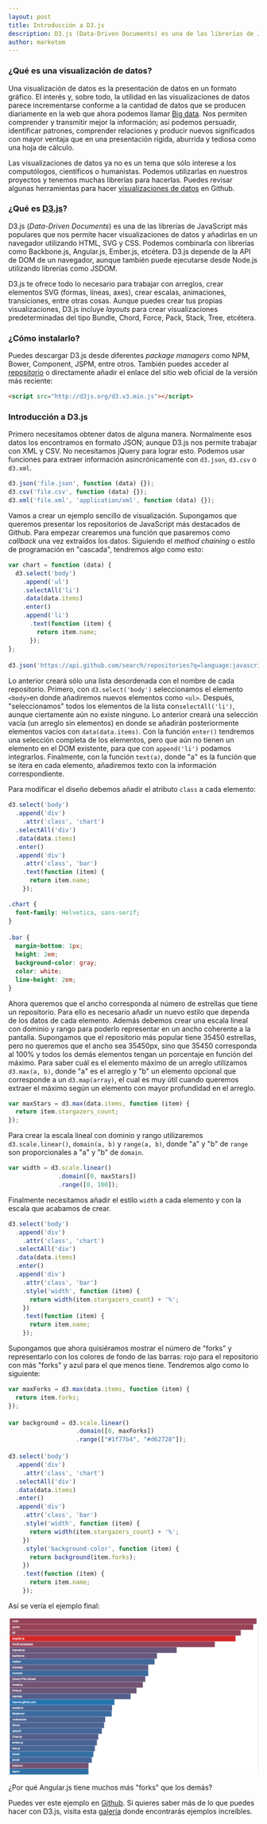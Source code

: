 ```yaml
---
layout: post
title: Introducción a D3.js
description: D3.js (Data-Driven Documents) es una de las librerías de JavaScript más populares que nos permite hacer visualizaciones de datos y añadirlas en un navegador utilizando HTML, SVG y CSS.
author: markotom
---
```

### ¿Qué es una visualización de datos?

Una visualización de datos es la presentación de datos en un formato gráfico. El interés y, sobre todo, la utilidad  en las visualizaciones de datos parece incrementarse conforme a la cantidad de datos que se producen diariamente en la web que ahora podemos llamar [Big data](http://es.wikipedia.org/wiki/Big_data). Nos permiten comprender y transmitir mejor la información; así podemos persuadir, identificar patrones, comprender relaciones y producir nuevos significados con mayor ventaja que en una presentación rígida, aburrida y tediosa como una hoja de cálculo.

Las visualizaciones de datos ya no es un tema que sólo interese a los computólogos, científicos o humanistas. Podemos utilizarlas en nuestros proyectos y tenemos muchas librerías para hacerlas. Puedes revisar algunas herramientas para hacer [visualizaciones de datos](https://github.com/showcases/data-visualization) en Github.

### ¿Qué es [D3.js](http://d3js.org)?

D3.js (*Data-Driven Documents*) es una de las librerías de JavaScript más populares que nos permite hacer visualizaciones de datos y añadirlas en un navegador utilizando HTML, SVG y CSS. Podemos combinarla con librerías como Backbone.js, Angular.js, Ember.js, etcétera. D3.js depende de la API de DOM de un navegador, aunque también puede ejecutarse desde Node.js utilizando librerías como JSDOM.

D3.js te ofrece todo lo necesario para trabajar con arreglos, crear elementos SVG (formas, líneas, axes), crear escalas, animaciones, transiciones, entre otras cosas. Aunque puedes crear tus propias visualizaciones, D3.js incluye *layouts* para crear visualizaciones predeterminadas del tipo Bundle, Chord, Force, Pack, Stack, Tree, etcétera.

### ¿Cómo instalarlo?

Puedes descargar D3.js desde diferentes *package managers* como NPM, Bower, Component, JSPM, entre otros. También puedes acceder al [repositorio](https://github.com/mbostock/d3/releases) o directamente añadir el enlace del sitio web oficial de la versión más reciente:

```html
<script src="http://d3js.org/d3.v3.min.js"></script>
```

### Introducción a D3.js

Primero necesitamos obtener datos de alguna manera. Normalmente esos datos los encontramos en formato JSON; aunque D3.js nos permite trabajar con XML y CSV. No necesitamos jQuery para lograr esto. Podemos usar funciones para extraer información asincrónicamente con `d3.json`, `d3.csv` o `d3.xml`.

```js
d3.json('file.json', function (data) {});
d3.csv('file.csv', function (data) {});
d3.xml('file.xml', 'application/xml', function (data) {});
```

Vamos a crear un ejemplo sencillo de visualización. Supongamos que queremos presentar los repositorios de JavaScript más destacados de Github. Para empezar crearemos una función que pasaremos como *callback* una vez extraídos los datos. Siguiendo el *method chaining* o estilo de programación en "cascada", tendremos algo como esto:

```js
var chart = function (data) {
  d3.select('body')
    .append('ul')
    .selectAll('li')
    .data(data.items)
    .enter()
    .append('li')
      .text(function (item) {
        return item.name;
      });
};

d3.json('https://api.github.com/search/repositories?q=language:javascript&sort=stars&per_page=100', chart);
```

Lo anterior creará sólo una lista desordenada con el nombre de cada repositorio. Primero, con `d3.select('body')` seleccionamos el elemento `<body>`en donde añadiremos nuevos elementos como `<ul>`. Después, "seleccionamos" todos los elementos de la lista con`selectAll('li')`, aunque ciertamente aún no existe ninguno. Lo anterior creará una selección vacía (un arreglo sin elementos) en donde se añadirán posteriormente elementos vacíos con `data(data.items)`. Con la función `enter()` tendremos una selección completa de los elementos, pero que aún no tienen un elemento en el DOM existente, para que con `append('li')` podamos integrarlos. Finalmente, con la función `text(a)`, donde "a" es la función que se itera en cada elemento, añadiremos texto con la información correspondiente.

Para modificar el diseño debemos añadir el atributo `class` a cada elemento:

```js
d3.select('body')
  .append('div')
    .attr('class', 'chart')
  .selectAll('div')
  .data(data.items)
  .enter()
  .append('div')
    .attr('class', 'bar')
    .text(function (item) {
      return item.name;
    });
```

```css
.chart {
  font-family: Helvetica, sans-serif;
}

.bar {
  margin-bottom: 1px;
  height: 2em;
  background-color: gray;
  color: white;
  line-height: 2em;
}
```

Ahora queremos que el ancho corresponda al número de estrellas que tiene un repositorio. Para ello es necesario añadir un nuevo estilo que dependa de los datos de cada elemento. Además debemos crear una escala lineal con dominio y rango para poderlo representar en un ancho coherente a la pantalla. Supongamos que el repositorio más popular tiene 35450 estrellas, pero no queremos que el ancho sea 35450px, sino que 35450 corresponda al 100% y todos los demás elementos tengan un porcentaje en función del máximo. Para saber cuál es el elemento máximo de un arreglo utilizamos `d3.max(a, b)`, donde "a" es el arreglo y "b" un elemento opcional que corresponde a un `d3.map(array)`, el cual es muy útil cuando queremos extraer el máximo según un elemento con mayor profundidad en el arreglo.

```js
var maxStars = d3.max(data.items, function (item) {
  return item.stargazers_count;
});
```

Para crear la escala lineal con dominio y rango utilizaremos `d3.scale.linear()`, `domain(a, b)` y `range(a, b)`, donde "a" y "b" de `range` son proporcionales a "a" y "b" de `domain`.

```js
var width = d3.scale.linear()
              .domain([0, maxStars])
              .range([0, 100]);
```

Finalmente necesitamos añadir el estilo `width` a cada elemento y con la escala que acabamos de crear.

```js
d3.select('body')
  .append('div')
    .attr('class', 'chart')
  .selectAll('div')
  .data(data.items)
  .enter()
  .append('div')
    .attr('class', 'bar')
    .style('width', function (item) {
      return width(item.stargazers_count) + '%';
    })
    .text(function (item) {
      return item.name;
    });
```

Supongamos que ahora quisiéramos mostrar el número de "forks" y representarlo con los colores de fondo de las barras: rojo para el repositorio con más "forks" y azul para el que menos tiene. Tendremos algo como lo siguiente:

```js
var maxForks = d3.max(data.items, function (item) {
  return item.forks;
});

var background = d3.scale.linear()
                   .domain([0, maxForks])
                   .range(["#1f77b4", "#d62728"]);

d3.select('body')
  .append('div')
    .attr('class', 'chart')
  .selectAll('div')
  .data(data.items)
  .enter()
  .append('div')
    .attr('class', 'bar')
    .style('width', function (item) {
      return width(item.stargazers_count) + '%';
    })
    .style('background-color', function (item) {
      return background(item.forks);
    })
    .text(function (item) {
      return item.name;
    });
```
Así se vería el ejemplo final:

<img class="img-responsive" src="https://raw.githubusercontent.com/markotom/javascriptmx/master/introduccion-d3js/example.png">


¿Por qué Angular.js tiene muchos más "forks" que los demás?

Puedes ver este ejemplo en [Github](https://github.com/markotom/javascriptmx/tree/master/introduccion-d3js/example). Si quieres saber más de lo que puedes hacer con D3.js, visita esta [galería](https://github.com/mbostock/d3/wiki/Gallery) donde encontrarás ejemplos increíbles.
